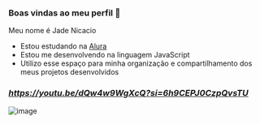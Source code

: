 ### Boas vindas ao meu perfil 🩶

Meu nome é Jade Nicacio

- Estou estudando na [Alura](https://www.alura.com.br)
- Estou me desenvolvendo na linguagem JavaScript
- Utilizo esse espaço para minha organização e compartilhamento dos meus projetos desenvolvidos

### *https://youtu.be/dQw4w9WgXcQ?si=6h9CEPJ0CzpQvsTU*
![image](https://github.com/user-attachments/assets/3f68667e-5571-4e06-86d3-79b23212e4fd)
